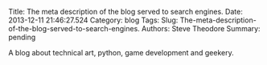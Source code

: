 Title: The meta description of the blog served to search engines.
Date: 2013-12-11 21:46:27.524
Category: blog
Tags: 
Slug: The-meta-description-of-the-blog-served-to-search-engines.
Authors: Steve Theodore
Summary: pending

A blog about technical art, python, game development and geekery.


